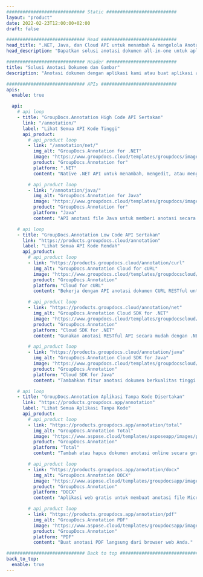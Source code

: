 ```yaml
---
############################# Static ##########################
layout: "product"
date: 2022-02-23T12:00:00+02:00
draft: false

############################# Head ############################
head_title: ".NET, Java, dan Cloud API untuk menambah & mengelola Anotasi Dokumen"
head_description: "Dapatkan solusi anotasi dokumen all-in-one untuk aplikasi .NET, Java, dan Cloud untuk menganotasi format dokumen dan gambar umum."

############################# Header ##########################
title: "Solusi Anotasi Dokumen dan Gambar"
description: "Anotasi dokumen dengan aplikasi kami atau buat aplikasi anotasi kustom Anda sendiri di seluruh platform populer menggunakan API lokal atau cloud."

############################# APIs ############################
apis:
  enable: true

  api:
    # api loop
    - title: "GroupDocs.Annotation High Code API Sertakan"
      link: "/annotation/"
      label: "Lihat Semua API Kode Tinggi"
      api_product:
        # api_product loop
        - link: "/annotation/net/"
          img_alt: "GroupDocs.Annotation for .NET"
          image: "https://www.groupdocs.cloud/templates/groupdocs/images/product-logos/groupdocs-annotation-net.png"
          product: "GroupDocs.Annotation for"
          platform: ".NET"
          content: "Native .NET API untuk menambah, mengedit, atau menghapus anotasi dari dokumen dan gambar secara efisien. Mendukung bekerja dengan semua jenis anotasi populer."

        # api_product loop
        - link: "/annotation/java/"
          img_alt: "GroupDocs.Annotation for Java"
          image: "https://www.groupdocs.cloud/templates/groupdocs/images/product-logos/groupdocs-annotation-java.png"
          product: "GroupDocs.Annotation for"
          platform: "Java"
          content: "API anotasi file Java untuk memberi anotasi secara komprehensif format file dokumen dan gambar yang paling umum pada sistem operasi apa pun dengan JDK terinstal."

    # api loop
    - title: "GroupDocs.Annotation Low Code API Sertakan"
      link: "https://products.groupdocs.cloud/annotation"
      label: "Lihat Semua API Kode Rendah"
      api_product:
        # api_product loop
        - link: "https://products.groupdocs.cloud/annotation/curl"
          img_alt: "GroupDocs.Annotation Cloud for cURL"
          image: "https://www.groupdocs.cloud/templates/groupdocscloud/images/sdk/272x272/groupdocs_annotation-for-curl.png"
          product: "GroupDocs.Annotation"
          platform: "Cloud for cURL"
          content: "Bekerja dengan API anotasi dokumen CURL RESTful untuk menganotasi PDF, Word, Excel, PowerPoint, Visio, gambar, dan banyak format lainnya dengan cepat di aplikasi Anda."

        # api_product loop
        - link: "https://products.groupdocs.cloud/annotation/net"
          img_alt: "GroupDocs.Annotation Cloud SDK for .NET"
          image: "https://www.groupdocs.cloud/templates/groupdocscloud/images/sdk/272x272/groupdocs_annotation-for-net.png"
          product: "GroupDocs.Annotation"
          platform: "Cloud SDK for .NET"
          content: "Gunakan anotasi RESTful API secara mudah dengan .NET SDK untuk menambahkan teks, tanda air, area, titik, dan berbagai jenis anotasi lainnya ke 40+ format file populer."

        # api_product loop
        - link: "https://products.groupdocs.cloud/annotation/java"
          img_alt: "GroupDocs.Annotation Cloud SDK for Java"
          image: "https://www.groupdocs.cloud/templates/groupdocscloud/images/sdk/272x272/groupdocs_annotation-for-java.png"
          product: "GroupDocs.Annotation"
          platform: "Cloud SDK for Java"
          content: "Tambahkan fitur anotasi dokumen berkualitas tinggi ke format dokumen dan gambar dengan SDK anotasi dokumen yang dirancang khusus untuk Java."

    # api loop
    - title: "GroupDocs.Annotation Aplikasi Tanpa Kode Disertakan" 
      link: "https://products.groupdocs.app/annotation"
      label: "Lihat Semua Aplikasi Tanpa Kode"
      api_product:
        # api_product loop
        - link: "https://products.groupdocs.app/annotation/total"
          img_alt: "GroupDocs.Annotation Total"
          image: "https://www.aspose.cloud/templates/asposeapp/images/products/logo/aspose_annotation-app.png"
          product: "GroupDocs.Annotation"
          platform: "Total"
          content: "Tambah atau hapus dokumen anotasi online secara gratis."

        # api_product loop
        - link: "https://products.groupdocs.app/annotation/docx"
          img_alt: "GroupDocs.Annotation DOCX"
          image: "https://www.aspose.cloud/templates/groupdocsapp/images/products/logo/groupdocs_words-app.png"
          product: "GroupDocs.Annotation"
          platform: "DOCX"
          content: "Aplikasi web gratis untuk membuat anotasi file Microsoft Word online dari perangkat apa pun."

        # api_product loop
        - link: "https://products.groupdocs.app/annotation/pdf"
          img_alt: "GroupDocs.Annotation PDF"
          image: "https://www.aspose.cloud/templates/groupdocsapp/images/products/logo/groupdocs_pdf-app.png"
          product: "GroupDocs.Annotation"
          platform: "PDF"
          content: "Buat anotasi PDF langsung dari browser web Anda."

############################# Back to top ###############################
back_to_top:
  enable: true
---
```

